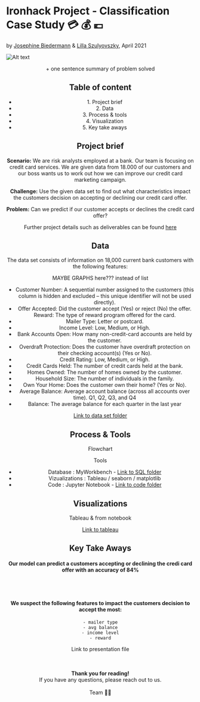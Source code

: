 # Ironhack Project - Classification Case Study :credit_card: :moneybag: :euro:
by [Josephine Biedermann](https://github.com/JosephineBiedermann) & [Lilla Szulyovszky](https://github.com/lillaszulyovszky), April 2021

![Alt text](https://github.com/lillaszulyovszky/ironhack-case-study-classification/blob/main/images/Readme_header.png?raw=true "Header")
<Header picture>
    + one sentence summary of problem solved
    
## Table of content
<ul>
<li><a ref="#eda">1. Project brief</a></li>
<li><a ref="#cleaning">2. Data</a></li>
<li><a ref="#prep">3. Process & tools</a></li>
<li><a ref="#modelling">4. Visualization</a></li>
<li><a ref="#modelling">5. Key take aways</a></li>
</ul>

## Project brief
**Scenario:**
We are risk analysts employed at a bank. Our team is focusing on credit card services.
We are given data from 18.000 of our customers and our boss wants us to work out how we can improve our credit card marketing campaign.

**Challenge:**
Use the given data set to find out what characteristics impact the customers decision on accepting or declining our credit card offer.

**Problem:**
Can we predict if our customer accepts or declines the credit card offer?

Further project details such as deliverables can be found [here](https://github.com/lillaszulyovszky/ironhack-case-study-classification/tree/main/project_details)

## Data

The data set consists of information on 18,000 current bank customers with the following features:

MAYBE GRAPHS here??? instead of list

- Customer Number: A sequential number assigned to the customers (this column is hidden and excluded – this unique identifier will not be used directly).
- Offer Accepted: Did the customer accept (Yes) or reject (No) the offer. Reward: The type of reward program offered for the card.
- Mailer Type: Letter or postcard.
- Income Level: Low, Medium, or High.
- Bank Accounts Open: How many non-credit-card accounts are held by the customer.
- Overdraft Protection: Does the customer have overdraft protection on their checking account(s) (Yes or No).
- Credit Rating: Low, Medium, or High.
- Credit Cards Held: The number of credit cards held at the bank.
- Homes Owned: The number of homes owned by the customer.
- Household Size: The number of individuals in the family.
- Own Your Home: Does the customer own their home? (Yes or No).
- Average Balance: Average account balance (across all accounts over time). Q1, Q2, Q3, and Q4
- Balance: The average balance for each quarter in the last year

[Link to data set folder](https://github.com/lillaszulyovszky/ironhack-case-study-classification/tree/main/data_sets)

## Process & Tools

Flowchart

Tools
 - Database : MyWorkbench - [Link to SQL folder](https://github.com/lillaszulyovszky/ironhack-case-study-classification/tree/main/sql)
 - Vizualizations : Tableau / seaborn / matplotlib
 - Code : Jupyter Notebook - [Link to code folder](https://github.com/lillaszulyovszky/ironhack-case-study-classification/tree/main/code)

## Visualizations

Tableau & from notebook

[Link to tableau](https://public.tableau.com/profile/szulyovszky.lilla#!/vizhome/CaseStudyClassification_Lilla/Task9-Dashboard2?publish=yes)

## Key Take Aways

#### Our model can predict a customers accepting or declining the credi card offer with an accuracy of 84%
<br/><br/>
#### We suspect the following features to impact the customers decision to accept the most:
    - mailer type
    - avg balance
    - income level
    - reward

Link to presentation file
<br/><br/><br/>

**Thank you for reading!** <br/>
If you have any questions, please reach out to us.<br/><br/>
Team :mage_woman:
